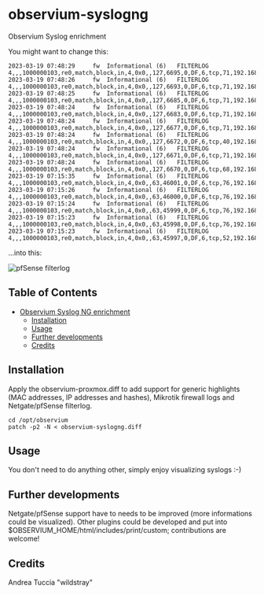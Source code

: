 # observium-syslogng
Observium Syslog enrichment

You might want to change this:

```
2023-03-19 07:48:29 	fw 	Informational (6) 	FILTERLOG 4,,,1000000103,re0,match,block,in,4,0x0,,127,6695,0,DF,6,tcp,71,192.168.4.18,170.72.231.161,51471,443,31,FPA,1578095462:1578095493,2626363609,513,,
2023-03-19 07:48:26 	fw 	Informational (6) 	FILTERLOG 4,,,1000000103,re0,match,block,in,4,0x0,,127,6693,0,DF,6,tcp,71,192.168.4.18,170.72.231.161,51471,443,31,FPA,1578095462:1578095493,2626363609,513,,
2023-03-19 07:48:25 	fw 	Informational (6) 	FILTERLOG 4,,,1000000103,re0,match,block,in,4,0x0,,127,6685,0,DF,6,tcp,71,192.168.4.18,170.72.231.161,51471,443,31,FPA,1578095462:1578095493,2626363609,513,,
2023-03-19 07:48:24 	fw 	Informational (6) 	FILTERLOG 4,,,1000000103,re0,match,block,in,4,0x0,,127,6683,0,DF,6,tcp,71,192.168.4.18,170.72.231.161,51471,443,31,FPA,1578095462:1578095493,2626363609,513,,
2023-03-19 07:48:24 	fw 	Informational (6) 	FILTERLOG 4,,,1000000103,re0,match,block,in,4,0x0,,127,6677,0,DF,6,tcp,71,192.168.4.18,170.72.231.161,51471,443,31,FPA,1578095462:1578095493,2626363609,513,,
2023-03-19 07:48:24 	fw 	Informational (6) 	FILTERLOG 4,,,1000000103,re0,match,block,in,4,0x0,,127,6672,0,DF,6,tcp,40,192.168.4.18,170.72.231.161,51471,443,0,FA,1578095493,2626363609,513,,
2023-03-19 07:48:24 	fw 	Informational (6) 	FILTERLOG 4,,,1000000103,re0,match,block,in,4,0x0,,127,6671,0,DF,6,tcp,71,192.168.4.18,170.72.231.161,51471,443,31,PA,1578095462:1578095493,2626363609,513,,
2023-03-19 07:48:24 	fw 	Informational (6) 	FILTERLOG 4,,,1000000103,re0,match,block,in,4,0x0,,127,6670,0,DF,6,tcp,68,192.168.4.18,170.72.231.161,51410,443,28,PA,779989134:779989162,1391324290,515,,
2023-03-19 07:15:35 	fw 	Informational (6) 	FILTERLOG 4,,,1000000103,re0,match,block,in,4,0x0,,63,46001,0,DF,6,tcp,76,192.168.4.19,142.250.184.106,49014,443,24,FPA,2248031179:2248031203,1161691067,361,,nop;nop;TS
2023-03-19 07:15:26 	fw 	Informational (6) 	FILTERLOG 4,,,1000000103,re0,match,block,in,4,0x0,,63,46000,0,DF,6,tcp,76,192.168.4.19,142.250.184.106,49014,443,24,FPA,2248031179:2248031203,1161691067,361,,nop;nop;TS
2023-03-19 07:15:24 	fw 	Informational (6) 	FILTERLOG 4,,,1000000103,re0,match,block,in,4,0x0,,63,45999,0,DF,6,tcp,76,192.168.4.19,142.250.184.106,49014,443,24,FPA,2248031179:2248031203,1161691067,361,,nop;nop;TS
2023-03-19 07:15:23 	fw 	Informational (6) 	FILTERLOG 4,,,1000000103,re0,match,block,in,4,0x0,,63,45998,0,DF,6,tcp,76,192.168.4.19,142.250.184.106,49014,443,24,FPA,2248031179:2248031203,1161691067,361,,nop;nop;TS
2023-03-19 07:15:23 	fw 	Informational (6) 	FILTERLOG 4,,,1000000103,re0,match,block,in,4,0x0,,63,45997,0,DF,6,tcp,52,192.168.4.19,142.250.184.106,49014,443,0,FA,2248031203,1161691067,361,,nop;nop;TS
```
...into this:

![pfSense filterlog](https://i.ibb.co/BCfZ4jq/Screenshot-2023-03-19-at-10-42-08-Observium-Syslog.png)

## Table of Contents
- [Observium Syslog NG enrichment](#observium-syslog-ng-enrichment)
  - [Installation](#installation)
  - [Usage](#usage)
  - [Further developments](#further-developments)
  - [Credits](#credits)

## Installation
Apply the observium-proxmox.diff to add support for generic highlights (MAC addresses, IP addresses and hashes), Mikrotik firewall logs and Netgate/pfSense filterlog.
```
cd /opt/observium
patch -p2 -N < observium-syslogng.diff
```

## Usage

You don't need to do anything other, simply enjoy visualizing syslogs :-)

## Further developments

Netgate/pfSense support have to needs to be improved (more informations could be visualized). Other plugins could be developed and put into $OBSERVIUM_HOME/html/includes/print/custom; contributions are welcome!

## Credits

Andrea Tuccia "wildstray"

